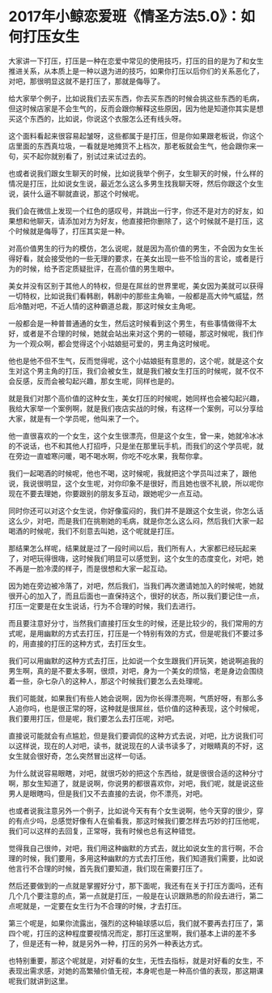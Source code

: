 # 2017年小鲸恋爱班《情圣方法5.0》：如何打压女生

大家讲一下打压，打压是一种在恋爱中常见的使用技巧，打压的目的是为了和女生推进关系，从本质上是一种以退为进的技巧，如果你打压以后你们的关系恶化了，对吧，那很明显这就不是打压了，那就是侮辱了。

给大家举个例子，比如说我们去买东西，你去买东西的时候会挑这些东西的毛病，但这时候店家是不会生气的，反而会跟你解释这些原因，因为他是知道你其实是想买这个东西的，比如说，你说这个衣服怎么还有线头呀。

这个面料看起来很容易起皱呀，这些都属于是打压，但是你如果跟老板说，你这个店里面的东西真垃圾，一看就是地摊货不上档次，那老板就会生气，他会跟你来一句，买不起你就别看了，别试过来试过去的。

也或者说我们跟女生聊天的时候，比如说我举个例子，女生聊天的时候，什么样的情况是打压，比如说女生说，最近怎么这么多男生找我聊天呀，然后你跟这个女生说，装什么逼不聊就直说，那这个时候呢。

我们会在微信上发现一个红色的感叹号，并跳出一行字，你还不是对方的好友，如果想和他聊天，请添加对方为好友，他直接把你删除了，这个时候就不是打压，这个时候就是侮辱了，打压其实是一种。

对高价值男生的行为的模仿，怎么说呢，就是因为高价值的男生，不会因为女生长得好看，就会接受他的一些无理的要求，在美女出现一些不恰当的言论，或者是行为的时候，给予否定质疑批评，在高价值的男生眼中。

美女并没有区别于其他人的特权，但是在屌丝的世界里呢，美女因为美就可以获得一切特权，比如说我们看韩剧，韩剧中的那些主角嘛，一般都是高大帅气威猛，然后冷酷对吧，不近人情的这种霸道总裁，那这时候女主角呢。

一般都会是一种普普通通的女生，然后这时候看到这个男生，有些事情做得不太好，或者是不合理的时候，她就会站出来对这个男的一顿碰，那这时候呢，我们作为一个观众啊，都会觉得这个小姑娘挺可爱的，男主角这时候呢。

他也是他不但不生气，反而觉得呢，这个小姑娘挺有意思的，这个呢，就是这个女生对这个男主角的打压，我们会被女生，就是我们被女生打压的时候呢，就不仅不会反感，反而会被勾起兴趣，那女生呢，同样也是的。

就是我们对那个高价值的这种女生，美女打压的时候呢，她同样也会被勾起兴趣，我给大家举一个案例啊，就是我们夜店实战的时候，有这样一个案例，可以分享给大家，就是有一个学员呢，他叫来了一个。

他一直很喜欢的一个女生，这个女生很漂亮，但是这个女生，曾一来，她就冷冰冰的不说话，也不和其他人打招呼，只是坐在那里玩手机，而我们的这个学员呢，就在旁边一直嘘寒问暖，喝不喝水啊，你吃不吃水果，我帮你拿。

我们一起喝酒的时候呢，他也不喝，这时候呢，我就把这个学员叫过来了，跟他说，我说很明显，这个女生呢，对你印象不是很好，而且她也很不礼貌，所以呢你现在不要去理她，你要跟别的朋友多互动，跟她呢少一点互动。

同时你还可以对这个女生说，你好像蛮闷的，我们并不是跟这个女生说，你怎么话这么少，对吧，而是我们在挑剔她的毛病，就是你怎么这么闷，然后我们大家一起喝酒的时候呢，我们不刻意去叫她，这个呢就是打压。

那结果怎么样呢，结果就是过了一段时间以后，我们所有人，大家都已经玩起来了，对吧玩得很嗨，这时候我们明显可以感觉到，这个女生的态度变化，对吧，她不再是一脸冷漠的样子，而是很想和大家一起互动。

因为她在旁边被冷落了，对吧，然后我们，当我们再次邀请她加入的时候呢，她就很开心的加入了，而且后面也一直保持这个，很好的状态，所以我们要记住一点，打压一定要是在女生说话，行为不合理的时候，我们去进行。

而且要注意好分寸，当然我们直接打压女生的时候，还是比较少的，我们常用的方式呢，是用幽默的方式去打压，打压是一个特别有效的方式，但是呢我们不要过多的，用直接的打压的这种方式，去打压女生。

我们可以用幽默的这种方式去打压，比如说一个女生跟我们开玩笑，她说啊追我的男生啊，真的是不要太多啊，很烦，对吧，身为一个美女的烦恼，老是身边会围绕着一些，杂七杂八的这种人，那这个时候我们要怎么去处理呢。

我们可能就，如果我们有些人她会说啊，因为你长得漂亮啊，气质好呀，有那么多人追你吗，也是很正常的呀，这种就是很屌丝，低价值的这种表现，这个时候呢，我们要用打压，但是呢，我们要怎么去打压呢，对吧。

直接说可能就会有点尴尬，但是我们要调侃的这种方式去说，对吧，比方说我们可以这样说，现在的人对吧，读书，就说现在的人读书读多了，对眼睛真的不好，这女生就会很好奇，怎么突然冒出这样一句话。

为什么就说容易眼瞎，对吧，就很巧妙的把这个东西给，就是很很合适的这种分寸啊，那女生知道了，就是说啊，你说男的都很喜欢你，对吧，我们呢，就是说这些男人是眼瞎吗，但是我们又不去直接的去说，你不漂亮，对吧。

也或者说我注意另外一个例子，比如说今天有有个女生说啊，他今天穿的很少，穿的有点少吗，总感觉好像有人在偷看我，那这时候我们要怎样去巧妙的打压他呢，我们可以这样的去回复，正常呀，我有时候也总有这种错觉。

觉得我自己很帅，对吧，我们用这种幽默的方式去，就比如说女生的言行啊，不合理的时候，我们要用，多用这种幽默的方式去打压他，我们知道我们需要，比如说他言行不合理的时候，首先我们要知道，我们现在需要打压了。

然后还要做到的一点就是掌握好分寸，那下面呢，我还有在关于打压方面吗，还有几个几个要注意的点，第一点就是打压，一般是在认识跟熟悉的阶段去进行，第二点呢就是，一定要在女生行为不合理的时候，才去打压。

第三个呢是，如果你流露出，强烈的这种输球感以后，我们就不要再去打压了，第四个呢，打压的这种程度要视情况而定，那打压这里啊，我们基本上讲的差不多了，但是还有一种，就是另外一种，打压的另外一种表达方式。

也特别重要，那这个呢就是，对好看的女生，无性去指标，就是对好看的女生，不表现出需求感，对她的高繁殖价值无视，本身呢也是一种高价值的表现，那这期课呢我们就讲到这里。

